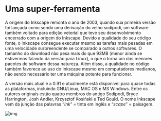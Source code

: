 # Uma super-ferramenta

A origem do Inkscape remonta o ano de 2003, quando sua primeira versão foi lançada como sendo uma derivação do velho sodipodi, um software também voltado para edição vetorial que teve seu desenvolvimento encerrado com a origem do Inkscape. Devido a qualidade do seu código fonte, o Inkscape consegue executar mesmo as tarefas mais pesadas em uma velocidade surpreendente se comparado a outros softwares. O tamanho do download não pesa mais do que 93MB (menor ainda se estivermos falando da versão para Linux), o que o torna um dos menores pacotes de software dessa natureza. Além disso, a qualidade no código também favorece ao uso do Inkscape mesmo em computadores medianos, não sendo necessário ter uma máquina potente para funcionar.

A versão mais atual é a  0.91 e atualmente está disponível para quase todas as plataformas, incluindo GNU/Linux, MAC OS e MS Windows. Entre os autores originais estão quatro membros do antigo Sodipodi, Bryce Harrington, Josh Andler, Krzysztof Kosiński e Ted Gould. O nome Inkscape vem da junção das palavras “*Ink*” = tinta em inglês e “*scape*” = paisagem. 

![img](https://upload.wikimedia.org/wikipedia/commons/thumb/4/4a/Inkscape.logo.svg/2000px-Inkscape.logo.svg.png)